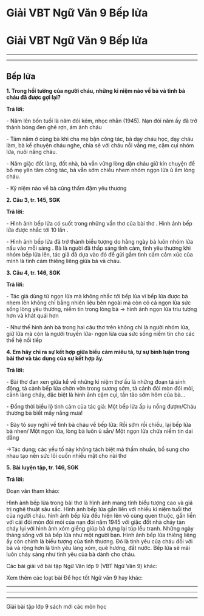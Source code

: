 # Giải VBT Ngữ Văn 9 Bếp lửa

# Giải VBT Ngữ Văn 9 Bếp lửa

* * *

* * *

## Bếp lửa

**1\. Trong hồi tưởng của người cháu, những kỉ niệm nào về bà và tình bà cháu đã được gợi lại?**

**Trả lời:**

\- Năm lên bốn tuổi là năm đói kém, nhọc nhằn (1945). Nạn đói năm ấy đã trở thành bóng đen ghê rợn, ám ảnh cháu

\- Tám năm ở cùng bà khi cha mẹ bận công tác, bà dạy cháu học, dạy cháu làm, bà kể chuyện cháu nghe, chia sẻ với cháu nỗi vắng mẹ, cặm cụi nhóm lửa, nuôi nấng cháu.

\- Năm giặc đốt làng, đốt nhà, bà vẫn vững lòng dặn cháu giữ kín chuyện để bố mẹ yên tâm công tác, bà vẫn sớm chiều nhem nhóm ngọn lửa ủ ấm lòng cháu. 

\- Kỷ niệm nào về bà cũng thấm đậm yêu thương

**2\. Câu 3, tr. 145, SGK**

**Trả lời:**

\- Hình ảnh bếp lửa có suốt trong những vần thơ của bài thơ . Hình ảnh bếp lửa được nhắc tới 10 lần . 

\- Hình ảnh bếp lửa đã trở thành biểu tượng do hằng ngày bà luôn nhóm lửa nấu vào mỗi sáng . Bà là người đã thắp sáng tình cảm, tình yêu thương khi nhóm bếp lửa lên, tác giả đã dựa vào đó để gửi gắm tình cảm cảm xúc của mình là tình cảm thiêng liêng giữa bà và cháu.

**3\. Câu 4, tr. 146, SGK**

**Trả lời:**

\- Tác giả dùng từ ngọn lửa mà không nhắc tới bếp lủa vì bếp lửa được bà nhem lên không chỉ bằng nhiên liệu bên ngoài mà còn có cả ngọn lửa sức sống lòng yêu thương, niềm tin trong lòng bà → hình ảnh ngọn lửa trìu tượng hơn và khát quái hơn

\- Như thế hình ảnh bà trong hai câu thơ trên không chỉ là người nhóm lửa, giữ lửa mà còn là người truyền lửa- ngọn lửa của sức sống niềm tin cho các thế hệ nối tiếp

**4\. Em hãy chỉ ra sự kết hợp giữa biểu cảm miêu tả, tự sự bình luận trong bài thơ và tác dụng của sự kết hợp ấy.**

**Trả lời:**

\- Bài thơ đan xen giữa kể về những kỉ niệm thơ ấu là những đoạn tả sinh động, tả cảnh bếp lửa chờn vờn trong sương sớm, tả cảnh đói mòn đói mỏi, cảnh làng cháy, đặc biệt là hình ảnh cặm cụi, tần tảo sớm hôm của bà… 

\- Đồng thời biểu lộ tình cảm của tác giả: Một bếp lửa ấp iu nồng đượm/Cháu thương bà biết mấy nắng mưa!

\- Bày tỏ suy nghĩ về tình bà cháu về bếp lửa: Rồi sớm rồi chiều, lại bếp lửa bà nhen/ Một ngọn lửa, lòng bà luôn ủ sẵn/ Một ngọn lửa chứa niềm tin dai dẳng

→Tác dụng; các yếu tố này không tách biệt mà thấm nhuần, bổ sung cho nhau tạo nên sức lôi cuốn nhiều mặt cho nài thơ

**5\. Bài luyện tập, tr. 146, SGK**

**Trả lời:**

Đoạn văn tham khảo:

Hình ảnh bếp lửa trong bài thơ là hình ảnh mang tính biểu tượng cao và giá trị nghệ thuật sâu sắc. Hình ảnh bếp lửa gắn liền với nhiều kỉ niệm tuổi thơ của người cháu. hình ảnh bếp lửa đều hiện lên vô cùng quen thuộc, gắn liền với cái đói mòn đói mỏi của nạn đói năm 1945 với giặc đốt nhà cháy tàn cháy lụi với hình ảnh xóm giềng giúp bà dựng lại túp lều tranh. Những ngày tháng sống với bà bếp lửa như một người bạn. Hình ảnh bếp lửa thiêng liêng ấy còn chính là biểu tượng của tình thương. Đó là tình yêu của cháu đối với bà và rộng hơn là tình yêu làng xóm, quê hương, đất nước. Bếp lửa sẽ mãi luôn cháy sáng như tình yêu của bà dành cho cháu.

Các bài giải vở bài tập Ngữ Văn lớp 9 (VBT Ngữ Văn 9) khác:

Xem thêm các loạt bài Để học tốt Ngữ văn 9 hay khác:

* * *

* * *

* * *

Giải bài tập lớp 9 sách mới các môn học
